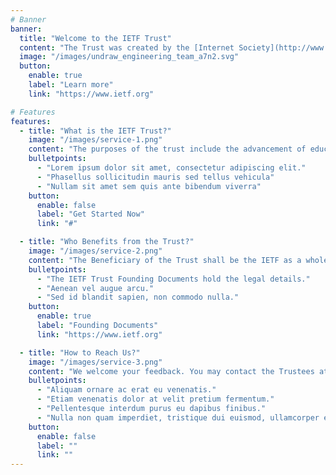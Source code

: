 ```yaml
---
# Banner
banner:
  title: "Welcome to the IETF Trust"
  content: "The Trust was created by the [Internet Society](http://www.isoc.org/) and the [Corporation for National Research Initiatives](http://www.cnri.reston.va.us/) as settlors, the Internet Engineering Task Force and the Initial Trustees on December 15, 2005."
  image: "/images/undraw_engineering_team_a7n2.svg"
  button:
    enable: true
    label: "Learn more"
    link: "https://www.ietf.org"

# Features
features:
  - title: "What is the IETF Trust?"
    image: "/images/service-1.png"
    content: "The purposes of the trust include the advancement of educational and public interest by acquiring, holding, maintaining and licensing certain existing and future intellectual property and other property used in connection with the Internet standards process and its administration, for the advancement of the science and technology associated with the Internet and related technology."
    bulletpoints:
      - "Lorem ipsum dolor sit amet, consectetur adipiscing elit."
      - "Phasellus sollicitudin mauris sed tellus vehicula"
      - "Nullam sit amet sem quis ante bibendum viverra"
    button:
      enable: false
      label: "Get Started Now"
      link: "#"

  - title: "Who Benefits from the Trust?"
    image: "/images/service-2.png"
    content: "The Beneficiary of the Trust shall be the IETF as a whole and not any individuals who may participate in IETF activities or either of the Settlors."
    bulletpoints:
      - "The IETF Trust Founding Documents hold the legal details."
      - "Aenean vel augue arcu."
      - "Sed id blandit sapien, non commodo nulla."
    button:
      enable: true
      label: "Founding Documents"
      link: "https://www.ietf.org"

  - title: "How to Reach Us?"
    image: "/images/service-3.png"
    content: "We welcome your feedback. You may contact the Trustees at trustees@ietf.org. Please see our About Us page for more details."
    bulletpoints:
      - "Aliquam ornare ac erat eu venenatis."
      - "Etiam venenatis dolor at velit pretium fermentum."
      - "Pellentesque interdum purus eu dapibus finibus."
      - "Nulla non quam imperdiet, tristique dui euismod, ullamcorper erat."
    button:
      enable: false
      label: ""
      link: ""
---
```

